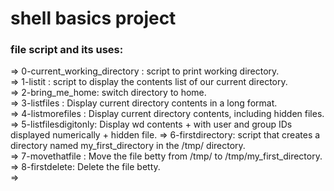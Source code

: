 # shell basics project 
### file script and its uses: 
=> 0-current_working_directory : script to print working directory.  
=> 1-listit : script to display the contents list of our current directory.  
=> 2-bring_me_home: switch directory to home.  
=> 3-listfiles : Display current directory contents in a long format.  
=> 4-listmorefiles : Display current directory contents, including hidden files.  
=> 5-listfilesdigitonly: Display wd contents + with user and group IDs displayed numerically + hidden file.
=> 6-firstdirectory: script that creates a directory named my_first_directory in the /tmp/ directory.  
=> 7-movethatfile : Move the file betty from /tmp/ to /tmp/my_first_directory.  
=> 8-firstdelete: Delete the file betty.  
=>
